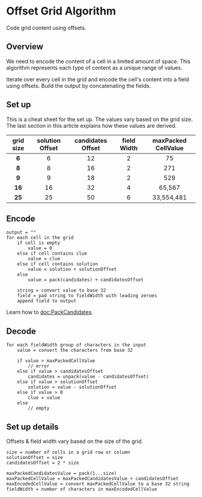 # Offset Grid Algorithm

Code grid content using offsets.

## Overview

We need to encode the content of a cell in a limited amount of space.
This algorithm represents each type of content as a unique range of values.

Iterate over every cell in the grid and encode the cell's content into a field using offsets. Build the output by concatenating the fields.

## Set up

This is a cheat sheet for the set up. The values vary based on the grid size. The last section in this article explains how these values are derived.

grid size | solution&#x200B;Offset | candidates&#x200B;Offset | field&#x200B;Width | maxPacked&#x200B;CellValue
:-------: | :------------: | :--------------: | :--------: | :----------------:
**6**     |        6       |        12        |      2     |      75
**8**     |        8       |        16        |      2     |      271
**9**     |        9       |        18        |      2     |      529
**16**    |        16      |        32        |      4     |      65,567
**25**    |        25      |        50        |      6     |      33,554,481

## Encode

```
output = ""
for each cell in the grid
    if cell is empty
        value = 0
    else if cell contains clue
        value = clue
    else if cell contains solution
        value = solution + solutionOffset
    else 
        value = pack(candidates) + candidatesOffset

    string = convert value to base 32
    field = pad string to fieldWidth with leading zeroes
    append field to output
```

Learn how to <doc:PackCandidates>.

## Decode

```
for each fieldWidth group of characters in the input
    value = convert the characters from base 32

    if value > maxPackedCellValue
        // error
    else if value > candidatesOffset
        candidates = unpack(value - candidatesOffset)
    else if value > solutionOffset
        solution = value - solutionOffset
    else if value > 0
        clue = value
    else
        // empty
```

## Set up details

Offsets & field width vary based on the size of the grid.

```
size = number of cells in a grid row or column
solutionOffset = size
candidatesOffset = 2 * size

maxPackedCandidatesValue = pack(1...size)
maxPackedCellValue = maxPackedCandidatesValue + candidatesOffset
maxEncodedCellValue = convert maxPackedCellValue to a base 32 string
fieldWidth = number of characters in maxEncodedCellValue
```
